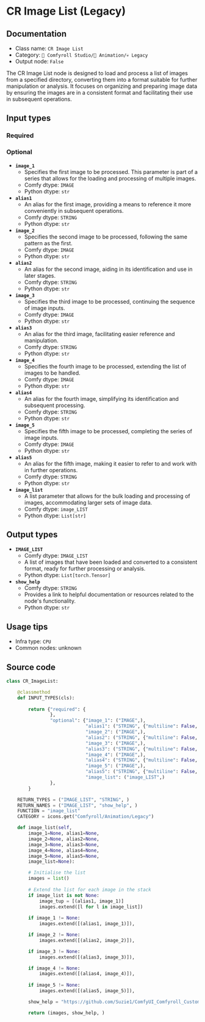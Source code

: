 # CR Image List (Legacy)
## Documentation
- Class name: `CR Image List`
- Category: `🧩 Comfyroll Studio/🎥 Animation/💀 Legacy`
- Output node: `False`

The CR Image List node is designed to load and process a list of images from a specified directory, converting them into a format suitable for further manipulation or analysis. It focuses on organizing and preparing image data by ensuring the images are in a consistent format and facilitating their use in subsequent operations.
## Input types
### Required
### Optional
- **`image_1`**
    - Specifies the first image to be processed. This parameter is part of a series that allows for the loading and processing of multiple images.
    - Comfy dtype: `IMAGE`
    - Python dtype: `str`
- **`alias1`**
    - An alias for the first image, providing a means to reference it more conveniently in subsequent operations.
    - Comfy dtype: `STRING`
    - Python dtype: `str`
- **`image_2`**
    - Specifies the second image to be processed, following the same pattern as the first.
    - Comfy dtype: `IMAGE`
    - Python dtype: `str`
- **`alias2`**
    - An alias for the second image, aiding in its identification and use in later stages.
    - Comfy dtype: `STRING`
    - Python dtype: `str`
- **`image_3`**
    - Specifies the third image to be processed, continuing the sequence of image inputs.
    - Comfy dtype: `IMAGE`
    - Python dtype: `str`
- **`alias3`**
    - An alias for the third image, facilitating easier reference and manipulation.
    - Comfy dtype: `STRING`
    - Python dtype: `str`
- **`image_4`**
    - Specifies the fourth image to be processed, extending the list of images to be handled.
    - Comfy dtype: `IMAGE`
    - Python dtype: `str`
- **`alias4`**
    - An alias for the fourth image, simplifying its identification and subsequent processing.
    - Comfy dtype: `STRING`
    - Python dtype: `str`
- **`image_5`**
    - Specifies the fifth image to be processed, completing the series of image inputs.
    - Comfy dtype: `IMAGE`
    - Python dtype: `str`
- **`alias5`**
    - An alias for the fifth image, making it easier to refer to and work with in further operations.
    - Comfy dtype: `STRING`
    - Python dtype: `str`
- **`image_list`**
    - A list parameter that allows for the bulk loading and processing of images, accommodating larger sets of image data.
    - Comfy dtype: `image_LIST`
    - Python dtype: `List[str]`
## Output types
- **`IMAGE_LIST`**
    - Comfy dtype: `IMAGE_LIST`
    - A list of images that have been loaded and converted to a consistent format, ready for further processing or analysis.
    - Python dtype: `List[torch.Tensor]`
- **`show_help`**
    - Comfy dtype: `STRING`
    - Provides a link to helpful documentation or resources related to the node's functionality.
    - Python dtype: `str`
## Usage tips
- Infra type: `CPU`
- Common nodes: unknown


## Source code
```python
class CR_ImageList:

    @classmethod
    def INPUT_TYPES(cls):
    
        return {"required": {
                },
                "optional": {"image_1": ("IMAGE",),
                             "alias1": ("STRING", {"multiline": False, "default": ""}),
                             "image_2": ("IMAGE",),
                             "alias2": ("STRING", {"multiline": False, "default": ""}),
                             "image_3": ("IMAGE",),
                             "alias3": ("STRING", {"multiline": False, "default": ""}),
                             "image_4": ("IMAGE",),
                             "alias4": ("STRING", {"multiline": False, "default": ""}),                    
                             "image_5": ("IMAGE",),
                             "alias5": ("STRING", {"multiline": False, "default": ""}),
                             "image_list": ("image_LIST",)
                },
        }

    RETURN_TYPES = ("IMAGE_LIST", "STRING", )
    RETURN_NAMES = ("IMAGE_LIST", "show_help", )
    FUNCTION = "image_list"
    CATEGORY = icons.get("Comfyroll/Animation/Legacy")

    def image_list(self,
        image_1=None, alias1=None,
        image_2=None, alias2=None,
        image_3=None, alias3=None,
        image_4=None, alias4=None,
        image_5=None, alias5=None,
        image_list=None):

        # Initialise the list
        images = list()
        
        # Extend the list for each image in the stack
        if image_list is not None:
            image_tup = [(alias1, image_1)] 
            images.extend([l for l in image_list])
        
        if image_1 != None:
            images.extend([(alias1, image_1)]),

        if image_2 != None:
            images.extend([(alias2, image_2)]), 

        if image_3 != None:
            images.extend([(alias3, image_3)]),           

        if image_4 != None:
            images.extend([(alias4, image_4)]), 
            
        if image_5 != None:
            images.extend([(alias5, image_5)]),

        show_help = "https://github.com/Suzie1/ComfyUI_Comfyroll_CustomNodes/wiki/List-Nodes#cr-image-list"          

        return (images, show_help, )   

```
